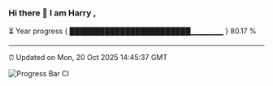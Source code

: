 ### Hi there 👋 I am Harry , 

⏳ Year progress { ████████████████████████▁▁▁▁▁▁ } 80.17 %

---

⏰ Updated on Mon, 20 Oct 2025 14:45:37 GMT

![Progress Bar CI](https://github.com/duykhang68/duykhang68/workflows/Progress%20Bar%20CI/badge.svg)
